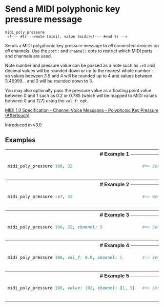 # Send a MIDI polyphonic key pressure message

```
midi_poly_pressure 
 <!--- #tr -->note (midi), value (midi)<!--- #end tr -->
```


Sends a MIDI polyphonic key pressure message to *all* connected devices on *all* channels. Use the `port:` and `channel:` opts to restrict which MIDI ports and channels are used.

Note number and pressure value can be passed as a note such as `:e3` and decimal values will be rounded down or up to the nearest whole number - so values between 3.5 and 4 will be rounded up to 4 and values between 3.49999... and 3 will be rounded down to 3.

You may also optionally pass the pressure value as a floating point value between 0 and 1 such as 0.2 or 0.785 (which will be mapped to MIDI values between 0 and 127) using the `val_f:` opt.

[MIDI 1.0 Specification - Channel Voice Messages - Polyphonic Key Pressure (Aftertouch)](https://www.midi.org/specifications/item/table-1-summary-of-midi-message)


Introduced in v3.0

## Examples

<table class="examples">
<tr>
<th colspan="2" class="even head"># Example 1 ──────────────────────────────────────────────────────</th>
</tr>
<tr>
<td class="even">

```ruby
midi_poly_pressure 100, 32 



```

</td>
<td class="even">

<!--- #tr -->
```ruby
#=> Sends a MIDI poly key pressure message to control note 100 with value 32 to all ports and channels



```
<!--- #end tr -->

</td>
</tr>
<tr>
<th colspan="2" class="odd head"># Example 2 ──────────────────────────────────────────────────────</th>
</tr>
<tr>
<td class="odd">

```ruby
midi_poly_pressure :e7, 32 



```

</td>
<td class="odd">

<!--- #tr -->
```ruby
#=> Sends a MIDI poly key pressure message to control note 100 with value 32 to all ports and channels



```
<!--- #end tr -->

</td>
</tr>
<tr>
<th colspan="2" class="even head"># Example 3 ──────────────────────────────────────────────────────</th>
</tr>
<tr>
<td class="even">

```ruby
midi_poly_pressure 100, 32, channel: 5 



```

</td>
<td class="even">

<!--- #tr -->
```ruby
#=> Sends MIDI poly key pressure message to control note 100 with value 32 on channel 5 to all ports



```
<!--- #end tr -->

</td>
</tr>
<tr>
<th colspan="2" class="odd head"># Example 4 ──────────────────────────────────────────────────────</th>
</tr>
<tr>
<td class="odd">

```ruby
midi_poly_pressure 100, val_f: 0.8, channel: 5 



```

</td>
<td class="odd">

<!--- #tr -->
```ruby
#=> Sends a MIDI poly key pressure message to control note 100 with value 102 on channel 5 to all ports



```
<!--- #end tr -->

</td>
</tr>
<tr>
<th colspan="2" class="even head"># Example 5 ──────────────────────────────────────────────────────</th>
</tr>
<tr>
<td class="even">

```ruby
midi_poly_pressure 100, value: 102, channel: [1, 5] 



```

</td>
<td class="even">

<!--- #tr -->
```ruby
#=> Sends MIDI poly key pressure message to control note 100 with value 102 on channel 1 and 5 to all ports



```
<!--- #end tr -->

</td>
</tr>
</table>

